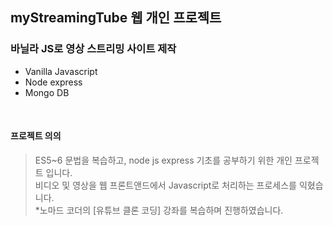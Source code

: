 
##  myStreamingTube 웹 개인 프로젝트 ##


### 바닐라 JS로 영상 스트리밍 사이트 제작 ###
- Vanilla Javascript
- Node express 
- Mongo DB
<br>

#### 프로젝트 의의 ####

> ES5~6 문법을 복습하고, node js express 기초를 공부하기 위한 개인 프로젝트 입니다. <br>
> 비디오 및 영상을 웹 프론트앤드에서 Javascript로 처리하는 프로세스를 익혔습니다. <br>
> *노마드 코더의 [유튜브 클론 코딩] 강좌를 복습하며 진행하였습니다. <br>